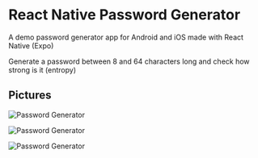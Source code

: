 # React Native Password Generator
A demo password generator app for Android and iOS made with React Native (Expo)

Generate a password between 8 and 64 characters long and check how strong is it (entropy)

## Pictures

![Password Generator](https://github.com/julianpoma/rn-pw-generator/blob/master/screen-2.jpg)

![Password Generator](https://github.com/julianpoma/rn-pw-generator/blob/master/screen-1.jpg)

![Password Generator](https://github.com/julianpoma/rn-pw-generator/blob/master/screen-3.jpg)



